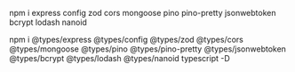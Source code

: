 npm i express config zod cors mongoose pino pino-pretty jsonwebtoken bcrypt lodash nanoid

npm i @types/express @types/config @types/zod @types/cors @types/mongoose @types/pino @types/pino-pretty @types/jsonwebtoken @types/bcrypt @types/lodash @types/nanoid typescript -D
